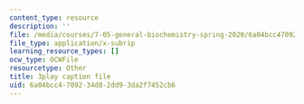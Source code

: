 ```yaml
---
content_type: resource
description: ''
file: /media/courses/7-05-general-biochemistry-spring-2020/6a04bcc4709234d82dd93da2f7452cb6_3fSY92mJwQY.srt
file_type: application/x-subrip
learning_resource_types: []
ocw_type: OCWFile
resourcetype: Other
title: 3play caption file
uid: 6a04bcc4-7092-34d8-2dd9-3da2f7452cb6
---
```

